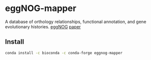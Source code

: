 # eggNOG-mapper
A database of orthology relationships, functional annotation, and gene evolutionary histories.
[eggNOG](http://eggnog6.embl.de/) [paper](https://academic.oup.com/nar/article/51/D1/D389/6833261?login=false)

## Install
```bash
conda install -c bioconda -c conda-forge eggnog-mapper
```

## 
